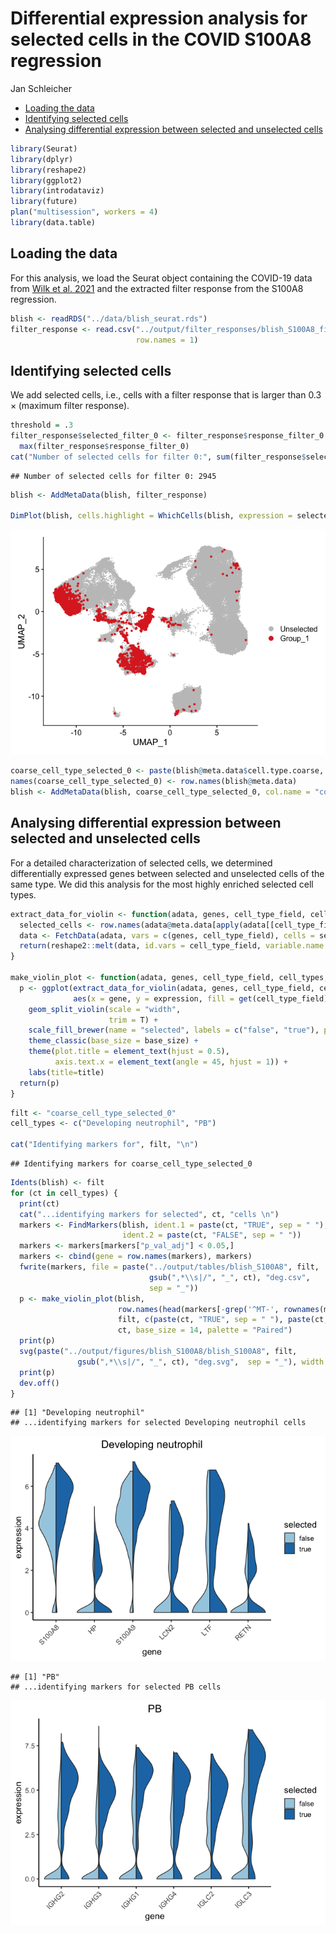 Differential expression analysis for selected cells in the COVID S100A8
regression
================
Jan Schleicher

- <a href="#loading-the-data" id="toc-loading-the-data">Loading the
  data</a>
- <a href="#identifying-selected-cells"
  id="toc-identifying-selected-cells">Identifying selected cells</a>
- <a
  href="#analysing-differential-expression-between-selected-and-unselected-cells"
  id="toc-analysing-differential-expression-between-selected-and-unselected-cells">Analysing
  differential expression between selected and unselected cells</a>

``` r
library(Seurat)
library(dplyr)
library(reshape2)
library(ggplot2)
library(introdataviz)
library(future)
plan("multisession", workers = 4)
library(data.table)
```

## Loading the data

For this analysis, we load the Seurat object containing the COVID-19
data from [Wilk et al. 2021](https://doi.org/10.1084/jem.20210582) and
the extracted filter response from the S100A8 regression.

``` r
blish <- readRDS("../data/blish_seurat.rds")
filter_response <- read.csv("../output/filter_responses/blish_S100A8_filter_response.csv",
                            row.names = 1)
```

## Identifying selected cells

We add selected cells, i.e., cells with a filter response that is larger
than $0.3 \times (\text{maximum filter response})$.

``` r
threshold = .3
filter_response$selected_filter_0 <- filter_response$response_filter_0 > threshold *
  max(filter_response$response_filter_0)
cat("Number of selected cells for filter 0:", sum(filter_response$selected_filter_0))
```

    ## Number of selected cells for filter 0: 2945

``` r
blish <- AddMetaData(blish, filter_response)

DimPlot(blish, cells.highlight = WhichCells(blish, expression = selected_filter_0), reduction = "umap")
```

![](differential_expression_blish_S100A8_files/figure-gfm/selected_cells-1.png)<!-- -->

``` r
coarse_cell_type_selected_0 <- paste(blish@meta.data$cell.type.coarse, blish@meta.data$selected_filter_0)
names(coarse_cell_type_selected_0) <- row.names(blish@meta.data)
blish <- AddMetaData(blish, coarse_cell_type_selected_0, col.name = "coarse_cell_type_selected_0")
```

## Analysing differential expression between selected and unselected cells

For a detailed characterization of selected cells, we determined
differentially expressed genes between selected and unselected cells of
the same type. We did this analysis for the most highly enriched
selected cell types.

``` r
extract_data_for_violin <- function(adata, genes, cell_type_field, cell_types) {
  selected_cells <- row.names(adata@meta.data[apply(adata[[cell_type_field]], 1, function(x) x %in% cell_types),])
  data <- FetchData(adata, vars = c(genes, cell_type_field), cells = selected_cells, slot = "data")
  return(reshape2::melt(data, id.vars = cell_type_field, variable.name = "gene", value.name = "expression"))
}

make_violin_plot <- function(adata, genes, cell_type_field, cell_types, title, base_size=12, palette="Set2") {
  p <- ggplot(extract_data_for_violin(adata, genes, cell_type_field, cell_types),
              aes(x = gene, y = expression, fill = get(cell_type_field))) +
    geom_split_violin(scale = "width",
                      trim = T) +
    scale_fill_brewer(name = "selected", labels = c("false", "true"), palette = palette) +
    theme_classic(base_size = base_size) +
    theme(plot.title = element_text(hjust = 0.5),
          axis.text.x = element_text(angle = 45, hjust = 1)) +
    labs(title=title)
  return(p)
}
```

``` r
filt <- "coarse_cell_type_selected_0"
cell_types <- c("Developing neutrophil", "PB")

cat("Identifying markers for", filt, "\n")
```

    ## Identifying markers for coarse_cell_type_selected_0

``` r
Idents(blish) <- filt
for (ct in cell_types) {
  print(ct)
  cat("...identifying markers for selected", ct, "cells \n")
  markers <- FindMarkers(blish, ident.1 = paste(ct, "TRUE", sep = " "),
                         ident.2 = paste(ct, "FALSE", sep = " "))
  markers <- markers[markers["p_val_adj"] < 0.05,]
  markers <- cbind(gene = row.names(markers), markers)
  fwrite(markers, file = paste("../output/tables/blish_S100A8", filt,
                               gsub(",*\\s|/", "_", ct), "deg.csv",
                               sep = "_"))
  p <- make_violin_plot(blish,
                        row.names(head(markers[-grep('^MT-', rownames(markers)),], n = 6)),
                        filt, c(paste(ct, "TRUE", sep = " "), paste(ct, "FALSE", sep = " ")),
                        ct, base_size = 14, palette = "Paired")
  print(p)
  svg(paste("../output/figures/blish_S100A8/blish_S100A8", filt,
               gsub(",*\\s|/", "_", ct), "deg.svg",  sep = "_"), width = 4, height = 4)
  print(p)
  dev.off()
}
```

    ## [1] "Developing neutrophil"
    ## ...identifying markers for selected Developing neutrophil cells

![](differential_expression_blish_S100A8_files/figure-gfm/de_analysis-1.png)<!-- -->

    ## [1] "PB"
    ## ...identifying markers for selected PB cells

![](differential_expression_blish_S100A8_files/figure-gfm/de_analysis-2.png)<!-- -->
